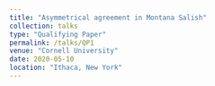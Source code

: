 ```yaml
---
title: "Asymmetrical agreement in Montana Salish"
collection: talks
type: "Qualifying Paper"
permalink: /talks/QP1
venue: "Cornell University"
date: 2020-05-10
location: "Ithaca, New York"
---
```




